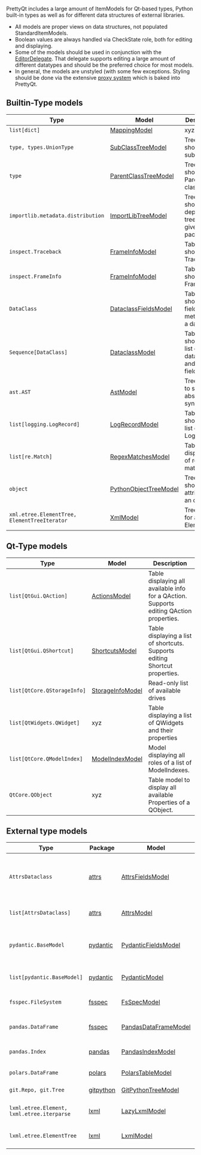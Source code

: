 PrettyQt includes a large amount of ItemModels for Qt-based types, Python built-in types as well as for different data structures of external libraries.

* All models are proper views on data structures, not populated StandardItemModels.
* Boolean values are always handled via CheckState role, both for editing and displaying.
* Some of the models should be used in conjunction with the [EditorDelegate](editordelegate.md). That delegate supports editing a large amount of different datatypes and should be the
preferred choice for most models.
* In general, the models are unstyled (with some few exceptions. Styling should be done via the extensive [proxy system](proxies.md) which is baked into PrettyQt.

## Builtin-Type models


| Type | Model | Description |
|------|-------|-------------|
| `list[dict]` | [MappingModel](mappingmodel.md) | xyz
| `type, types.UnionType`  | [SubClassTreeModel](subclasstreemodel.md) | Tree showing all subclasses
| `type` | [ParentClassTreeModel](parentclasstreemodel.md) | Tree showing all Parent classes
| `importlib.metadata.distribution`| [ImportLibTreeModel](importlibtreemodel.md) | Tree model showing a dependency tree of given package
| `inspect.Traceback` | [FrameInfoModel](frameinfomodel.md) | Table model showing Traceback
| `inspect.FrameInfo` | [FrameInfoModel](frameinfomodel.md) | Table model showing FrameInfo
| `DataClass` | [DataclassFieldsModel](dataclassfieldsmodel.md) | Table showing all fields + metadata of a dataclass
| `Sequence[DataClass]` | [DataclassModel](dataclassmodel.md) | Table showing a list of dataclasses and their field values
| `ast.AST` | [AstModel](astmodel.md) | Tree model to show an abstract syntax tree
| `list[logging.LogRecord]` | [LogRecordModel](logrecordmodel.md) | Table showing a list of LogRecords
| `list[re.Match]` | [RegexMatchesModel](regexmatchesmodel.md) | Table do display list of regex matches
| `object`| [PythonObjectTreeModel](pythonobjecttreemodel.md) | Tree model showing all attributes of an object.
| `xml.etree.ElementTree, ElementTreeIterator` | [XmlModel](xmlmodel.md) | Tree view for an xml ElementTree

## Qt-Type models

| Type | Model | Description |
|------|-------|-------------|
| `list[QtGui.QAction]` | [ActionsModel](actionsmodel.md)| Table displaying all available info for a QAction. Supports editing QAction properties.
| `list[QtGui.QShortcut]` | [ShortcutsModel](shortcutsmodel.md) | Table displaying a list of shortcuts. Supports editing Shortcut properties.
| `list[QtCore.QStorageInfo]` | [StorageInfoModel](storageinfomodel.md) | Read-only list of available drives
| `list[QtWidgets.QWidget]` | xyz | Table displaying a list of QWidgets and their properties
| `list[QtCore.QModelIndex]` | [ModelIndexModel](modelindexmodel.md) | Model displaying all roles of a list of ModelIndexes.
| `QtCore.QObject` | xyz | Table model to display all available Properties of a QObject.

## External type models

| Type | Package | Model | Description |
|------|---------|-------|-------------|
| `AttrsDataclass` | [attrs](https://www.attrs.org/en/stable/) | [AttrsFieldsModel](attrsfieldsmodel.md) | Detail table containing all relevant information for each Attrs dataclass.
| `list[AttrsDataclass]`| [attrs](https://www.attrs.org/en/stable/) | [AttrsModel](attrsmodel.md) | Comparison view for a list of Pydantic models.
| `pydantic.BaseModel`| [pydantic](https://pydantic.dev) | [PydanticFieldsModel](pydanticfieldsmodel.md) | Table containing all relevant information for each BaseModel field.
| `list[pydantic.BaseModel]` | [pydantic](https://pydantic.dev) | [PydanticModel](pydanticmodel.md) | Comparison view for a list of Pydantic models.
| `fsspec.FileSystem` | [fsspec](https://filesystem-spec.readthedocs.io/en/latest/) | [FsSpecModel](fsspecmodel.md) | Model with same interface as QFileSystemModel
| `pandas.DataFrame` | [fsspec](https://filesystem-spec.readthedocs.io/en/latest/) | [PandasDataFrameModel](pandasdataframemodel.md) | Model to show a pandas DataFrame
| `pandas.Index` | [pandas](https://pandas.pydata.org) | [PandasIndexModel](pandasindexmodel.md) | Model to show a pandas (Multi)Index
| `polars.DataFrame` | [polars](https://www.pola.rs) | [PolarsTableModel](polarstablemodel.md) | Model to display a polars DataFrame
| `git.Repo, git.Tree`| [gitpython](https://github.com/gitpython-developers/GitPython) | [GitPythonTreeModel](gitpythontreemodel.md) | Model to display a polars DataFrame
| `lxml.etree.Element, lxml.etree.iterparse` | [lxml](https://pypi.org/project/lxml/) | [LazyLxmlModel](lazylxmlmodel.md) | Tree view for an lxml iterparse iterator (lazy)
| `lxml.etree.ElementTree` | [lxml](https://pypi.org/project/lxml/) | [LxmlModel](lxmlmodel.md) | Tree view for an lxml ElementTree (full DOM)


